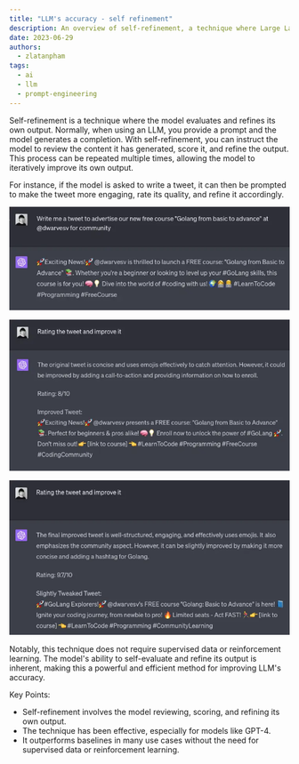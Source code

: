 ```yaml
---
title: "LLM's accuracy - self refinement"
description: An overview of self-refinement, a technique where Large Language Models (LLMs) evaluate and improve their own output without the need for supervised data or reinforcement learning.
date: 2023-06-29
authors:
  - zlatanpham
tags:
  - ai
  - llm
  - prompt-engineering
---
```


Self-refinement is a technique where the model evaluates and refines its own output. Normally, when using an LLM, you provide a prompt and the model generates a completion. With self-refinement, you can instruct the model to review the content it has generated, score it, and refine the output. This process can be repeated multiple times, allowing the model to iteratively improve its own output.

For instance, if the model is asked to write a tweet, it can then be prompted to make the tweet more engaging, rate its quality, and refine it accordingly.

![](assets/llms-accuracy---self-refinement_llm-self-refinement-step-1.webp)

![](assets/llms-accuracy---self-refinement_llm-self-refinement-step-2.webp)

![](assets/llms-accuracy---self-refinement_llm-self-refinement-step-3.webp)

Notably, this technique does not require supervised data or reinforcement learning. The model's ability to self-evaluate and refine its output is inherent, making this a powerful and efficient method for improving LLM's accuracy.

Key Points:

- Self-refinement involves the model reviewing, scoring, and refining its own output.
- The technique has been effective, especially for models like GPT-4.
- It outperforms baselines in many use cases without the need for supervised data or reinforcement learning.
